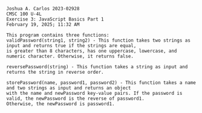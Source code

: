
    Joshua A. Carlos 2023-02928
    CMSC 100 U-4L
    Exercise 3: JavaScript Basics Part 1
    February 19, 2025; 11:32 AM

    This program contains three functions: 
    validPassword(string1, string2) - This function takes two strings as input and returns true if the strings are equal, 
    is greater than 8 characters, has one uppercase, lowercase, and numeric character. Otherwise, it returns false.

    reversePassword(string) - This function takes a string as input and returns the string in reverse order.

    storePassword(name, password1, password2) - This function takes a name and two strings as input and returns an object 
    with the name and newPassword key-value pairs. If the password is valid, the newPassword is the reverse of password1. 
    Otherwise, the newPassword is password1.